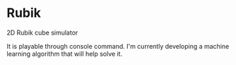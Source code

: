 # Rubik
2D Rubik cube simulator

It is playable through console command. 
I'm currently developing a machine learning algorithm that will help solve it.
